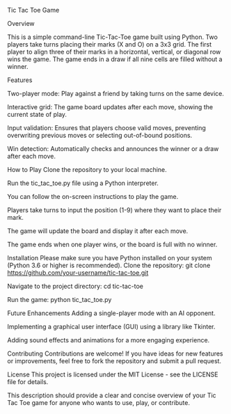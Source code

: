 Tic Tac Toe Game

Overview

This is a simple command-line Tic-Tac-Toe game built using Python. Two players take turns placing their marks (X and O) on a 3x3 grid. The first player to align three of their marks in a horizontal, vertical, or diagonal row wins the game. The game ends in a draw if all nine cells are filled without a winner.



Features

Two-player mode: Play against a friend by taking turns on the same device.

Interactive grid: The game board updates after each move, showing the current state of play.

Input validation: Ensures that players choose valid moves, preventing overwriting previous moves or selecting out-of-bound positions.

Win detection: Automatically checks and announces the winner or a draw after each move.



How to Play
Clone the repository to your local machine.

Run the tic_tac_toe.py file using a Python interpreter.

You can follow the on-screen instructions to play the game.

Players take turns to input the position (1-9) where they want to place their mark.

The game will update the board and display it after each move.

The game ends when one player wins, or the board is full with no winner.



Installation
Please make sure you have Python installed on your system (Python 3.6 or higher is recommended).
Clone the repository:
git clone https://github.com/your-username/tic-tac-toe.git

Navigate to the project directory:
cd tic-tac-toe

Run the game:
python tic_tac_toe.py


Future Enhancements
Adding a single-player mode with an AI opponent.

Implementing a graphical user interface (GUI) using a library like Tkinter.

Adding sound effects and animations for a more engaging experience.



Contributing
Contributions are welcome! If you have ideas for new features or improvements, feel free to fork the repository and submit a pull request.

License
This project is licensed under the MIT License - see the LICENSE file for details.

This description should provide a clear and concise overview of your Tic Tac Toe game for anyone who wants to use, play, or contribute.
